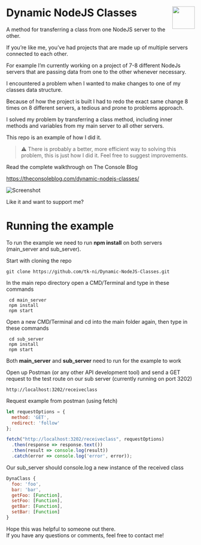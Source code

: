 # Dynamic NodeJS Classes <img src="https://nodejs.org/static/images/logos/nodejs-new-pantone-black.svg" width="60" align="right" href="#"/>

A method for transferring a class from one NodeJS server to the other.

If you’re like me, you’ve had projects that are made up of multiple servers connected to each other.

For example I’m currently working on a project of 7-8 different NodeJs servers that are passing data from one to the other whenever necessary.

I encountered a problem when I wanted to make changes to one of my classes data structure.

Because of how the project is built I had to redo the exact same change 8 times on 8 different servers, a tedious and prone to problems approach.

I solved my problem by transferring a class method, including inner methods and variables from my main server to all other servers.

This repo is an example of how I did it.

> :warning: There is probably a better, more efficient way to solving this problem, this is just how I did it. 
Feel free to suggest improvements.

Read the complete walkthrough on The Console Blog

https://theconsoleblog.com/dynamic-nodejs-classes/

![Screenshot](https://uploads-ssl.webflow.com/5c14e387dab576fe667689cf/5cbee341ae2b8813ae072f5b_Ko-fi_logo_RGB_Outline.png)

Like it and want to support me?

# Running the example
 To run the example we need to run <strong>npm install</strong> on both servers (main_server and sub_server).

 Start with cloning the repo 
 ```
 git clone https://github.com/tk-ni/Dynamic-NodeJS-Classes.git
```

In the main repo directory open a CMD/Terminal and type in these commands

```
 cd main_server
 npm install
 npm start
```

Open a new CMD/Terminal and cd into the main folder again, then type in these commands
```
 cd sub_server
 npm install
 npm start
```

Both <strong>main_server</strong> and <strong>sub_server</strong> need to run for the example to work

Open up Postman (or any other API development tool) and send a GET request to the test route on our sub server (currently running on port 3202)

```
http://localhost:3202/receiveclass
```

Request example from postman (using fetch)
```javascript
let requestOptions = {
  method: 'GET',
  redirect: 'follow'
};

fetch("http://localhost:3202/receiveclass", requestOptions)
  .then(response => response.text())
  .then(result => console.log(result))
  .catch(error => console.log('error', error));
```
Our sub_server should console.log a new instance of the received class
```javascript
DynaClass {
  foo: 'foo',
  bar: 'bar',
  getFoo: [Function],
  setFoo: [Function],
  getBar: [Function],
  setBar: [Function]
}
```
Hope this was helpful to someone out there. <br/>
If you have any questions or comments, feel free to contact me!




